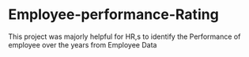 # Employee-performance-Rating
This project was majorly helpful for HR,s to identify the Performance of employee over the years from Employee Data
